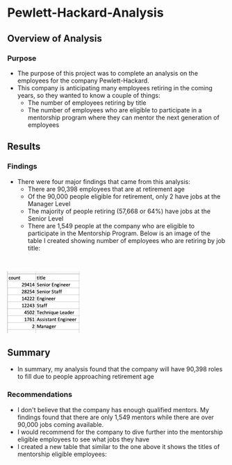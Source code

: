 # Pewlett-Hackard-Analysis
## Overview of Analysis
### Purpose
* The purpose of this project was to complete an analysis on the employees for the company Pewlett-Hackard.  
* This company is anticipating many employees retiring in the coming years, so they wanted to know a couple of things:
  * The number of employees retiring by title
  * The number of employees who are eligible to participate in a mentorship program where they can mentor the next generation of employees
## Results
### Findings
* There were four major findings that came from this analysis:
  * There are 90,398 employees that are at retirement age
  * Of the 90,000 people eligible for retirement, only 2 have jobs at the Manager Level
  * The majority of people retiring (57,668 or 64%) have jobs at the Senior Level
  * There are 1,549 people at the company who are eligible to participate in the Mentorship Program.
 Below is an image of the table I created showing number of employees who are retiring by job title:
 <br>
 
 ![](retiring_titles.png)
 ## Summary
 * In summary, my analysis found that the company will have 90,398 roles to fill due to people approaching retirement age
 ### Recommendations
 * I don't believe that the company has enough qualified mentors.  My findings found that there are only 1,549 mentors while there are over 90,000 jobs coming available.
 * I would recommend for the company to dive further into the mentorship eligible employees to see what jobs they have
 * I created a new table that similar to the one above it shows the titles of mentorship eligible employees:
 
